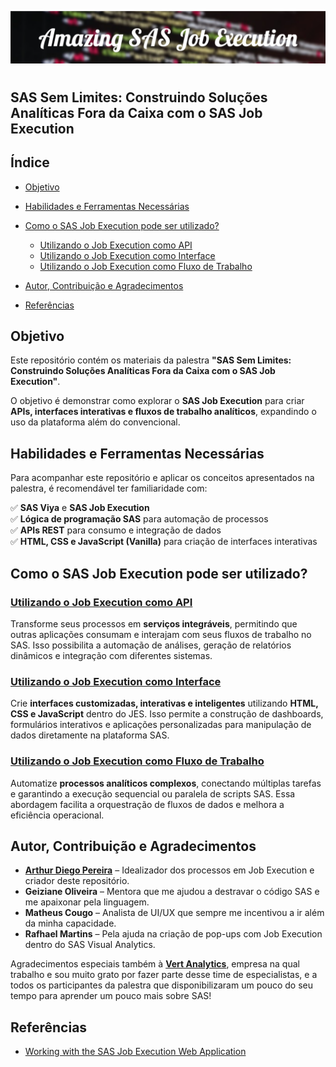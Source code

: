 ![Banner](/images/Amazing_SAS_Job_Execution.png) <!-- Adicione o link do banner aqui -->

# <h2>SAS Sem Limites: Construindo Soluções Analíticas Fora da Caixa com o SAS Job Execution</h2>

## Índice

- [Objetivo](#objetivo)
- [Habilidades e Ferramentas Necessárias](#habilidades-e-ferramentas-necessárias)
- [Como o SAS Job Execution pode ser utilizado?](#como-o-sas-job-execution-pode-ser-utilizado)
  - [Utilizando o Job Execution como API](#utilizando-o-job-execution-como-api)
  - [Utilizando o Job Execution como Interface](#utilizando-o-job-execution-como-interface)
  - [Utilizando o Job Execution como Fluxo de Trabalho](#utilizando-o-job-execution-como-fluxo-de-trabalho)

- [Autor, Contribuição e Agradecimentos](#autor-contribuição-e-agradecimentos)
- [Referências](#referências)

## Objetivo

Este repositório contém os materiais da palestra **"SAS Sem Limites: Construindo Soluções Analíticas Fora da Caixa com o SAS Job Execution"**.

O objetivo é demonstrar como explorar o **SAS Job Execution** para criar **APIs, interfaces interativas e fluxos de trabalho analíticos**, expandindo o uso da plataforma além do convencional.

## Habilidades e Ferramentas Necessárias

Para acompanhar este repositório e aplicar os conceitos apresentados na palestra, é recomendável ter familiaridade com:

✅ **SAS Viya** e **SAS Job Execution**</br>
✅ **Lógica de programação SAS** para automação de processos</br>
✅ **APIs REST** para consumo e integração de dados</br>
✅ **HTML, CSS e JavaScript (Vanilla)** para criação de interfaces interativas

## Como o SAS Job Execution pode ser utilizado?

### [Utilizando o Job Execution como API](/topicos/jobexec-como-api.md)

Transforme seus processos em **serviços integráveis**, permitindo que outras aplicações consumam e interajam com seus fluxos de trabalho no SAS. Isso possibilita a automação de análises, geração de relatórios dinâmicos e integração com diferentes sistemas.

### [Utilizando o Job Execution como Interface](/topicos/jobexec-como-api.md)

Crie **interfaces customizadas, interativas e inteligentes** utilizando **HTML, CSS e JavaScript** dentro do JES. Isso permite a construção de dashboards, formulários interativos e aplicações personalizadas para manipulação de dados diretamente na plataforma SAS.

### [Utilizando o Job Execution como Fluxo de Trabalho](/topicos/jobexec-como-api.md)

Automatize **processos analíticos complexos**, conectando múltiplas tarefas e garantindo a execução sequencial ou paralela de scripts SAS. Essa abordagem facilita a orquestração de fluxos de dados e melhora a eficiência operacional.

## Autor, Contribuição e Agradecimentos

- [**Arthur Diego Pereira**](https://github.com/artYYDP) – Idealizador dos processos em Job Execution e criador deste repositório.
- **Geiziane Oliveira** – Mentora que me ajudou a destravar o código SAS e me apaixonar pela linguagem.
- **Matheus Cougo** – Analista de UI/UX que sempre me incentivou a ir além da minha capacidade.
- **Rafhael Martins** – Pela ajuda na criação de pop-ups com Job Execution dentro do SAS Visual Analytics.

Agradecimentos especiais também à [**Vert Analytics**](https://www.vertanalytics.com.br), empresa na qual trabalho e sou muito grato por fazer parte desse time de especialistas, e a todos os participantes da palestra que disponibilizaram um pouco do seu tempo para aprender um pouco mais sobre SAS!

## Referências

- [Working with the SAS Job Execution Web Application](https://documentation.sas.com/doc/en/jobexeccdc/v_004/jobexecug/p1gukmrin5zv1mn1rvb6afi57b88.htm)

<!--
> [!NOTE]
> Useful information that users should know, even when skimming content.

> [!TIP]
> Helpful advice for doing things better or more easily.

> [!IMPORTANT]
> Key information users need to know to achieve their goal.

> [!WARNING]
> Urgent info that needs immediate user attention to avoid problems.

> [!CAUTION]
> Advises about risks or negative outcomes of certain actions.
-->